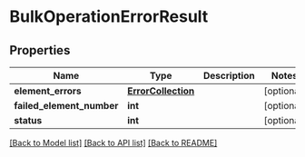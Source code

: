 # BulkOperationErrorResult

## Properties
Name | Type | Description | Notes
------------ | ------------- | ------------- | -------------
**element_errors** | [**ErrorCollection**](ErrorCollection.md) |  | [optional] 
**failed_element_number** | **int** |  | [optional] 
**status** | **int** |  | [optional] 

[[Back to Model list]](../README.md#documentation-for-models) [[Back to API list]](../README.md#documentation-for-api-endpoints) [[Back to README]](../README.md)

